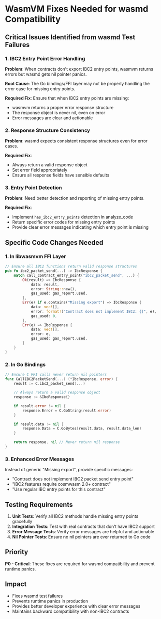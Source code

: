 # WasmVM Fixes Needed for wasmd Compatibility

## Critical Issues Identified from wasmd Test Failures

### 1. IBC2 Entry Point Error Handling

**Problem**: When contracts don't export IBC2 entry points, wasmvm returns errors but wasmd gets nil pointer panics.

**Root Cause**: The Go bindings/FFI layer may not be properly handling the error case for missing entry points.

**Required Fix**: Ensure that when IBC2 entry points are missing:
- wasmvm returns a proper error response structure
- The response object is never nil, even on error
- Error messages are clear and actionable

### 2. Response Structure Consistency

**Problem**: wasmd expects consistent response structures even for error cases.

**Required Fix**: 
- Always return a valid response object
- Set error field appropriately
- Ensure all response fields have sensible defaults

### 3. Entry Point Detection

**Problem**: Need better detection and reporting of missing entry points.

**Required Fix**:
- Implement `has_ibc2_entry_points` detection in analyze_code
- Return specific error codes for missing entry points
- Provide clear error messages indicating which entry point is missing

## Specific Code Changes Needed

### 1. In libwasmvm FFI Layer

```rust
// Ensure all IBC2 functions return valid response structures
pub fn ibc2_packet_send(...) -> IbcResponse {
    match call_contract_entry_point("ibc2_packet_send", ...) {
        Ok(result) => IbcResponse {
            data: result,
            error: String::new(),
            gas_used: gas_report.used,
        },
        Err(e) if e.contains("Missing export") => IbcResponse {
            data: vec![],
            error: format!("Contract does not implement IBC2: {}", e),
            gas_used: 0,
        },
        Err(e) => IbcResponse {
            data: vec![],
            error: e,
            gas_used: gas_report.used,
        }
    }
}
```

### 2. In Go Bindings

```go
// Ensure C FFI calls never return nil pointers
func CallIBC2PacketSend(...) (*IbcResponse, error) {
    result := C.ibc2_packet_send(...)
    
    // Always return a valid response object
    response := &IbcResponse{}
    
    if result.error != nil {
        response.Error = C.GoString(result.error)
    }
    
    if result.data != nil {
        response.Data = C.GoBytes(result.data, result.data_len)
    }
    
    return response, nil // Never return nil response
}
```

### 3. Enhanced Error Messages

Instead of generic "Missing export", provide specific messages:
- "Contract does not implement IBC2 packet send entry point"
- "IBC2 features require cosmwasm 2.0+ contract"
- "Use regular IBC entry points for this contract"

## Testing Requirements

1. **Unit Tests**: Verify all IBC2 methods handle missing entry points gracefully
2. **Integration Tests**: Test with real contracts that don't have IBC2 support
3. **Error Message Tests**: Verify error messages are helpful and actionable
4. **Nil Pointer Tests**: Ensure no nil pointers are ever returned to Go code

## Priority

**P0 - Critical**: These fixes are required for wasmd compatibility and prevent runtime panics.

## Impact

- Fixes wasmd test failures
- Prevents runtime panics in production
- Provides better developer experience with clear error messages
- Maintains backward compatibility with non-IBC2 contracts 